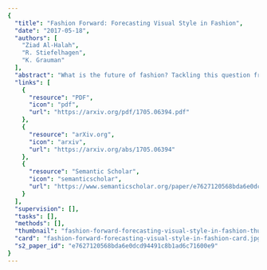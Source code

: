 ```yaml
---
{
  "title": "Fashion Forward: Forecasting Visual Style in Fashion",
  "date": "2017-05-18",
  "authors": [
    "Ziad Al-Halah",
    "R. Stiefelhagen",
    "K. Grauman"
  ],
  "abstract": "What is the future of fashion? Tackling this question from a data-driven vision perspective, we propose to forecast visual style trends before they occur. We introduce the first approach to predict the future popularity of styles discovered from fashion images in an unsupervised manner. Using these styles as a basis, we train a forecasting model to represent their trends over time. The resulting model can hypothesize new mixtures of styles that will become popular in the future, discover style dynamics (trendy vs. classic), and name the key visual attributes that will dominate tomorrow’s fashion. We demonstrate our idea applied to three datasets encapsulating 80,000 fashion products sold across six years on Amazon. Results indicate that fashion forecasting benefits greatly from visual analysis, much more than textual or meta-data cues surrounding products.",
  "links": [
    {
      "resource": "PDF",
      "icon": "pdf",
      "url": "https://arxiv.org/pdf/1705.06394.pdf"
    },
    {
      "resource": "arXiv.org",
      "icon": "arxiv",
      "url": "https://arxiv.org/abs/1705.06394"
    },
    {
      "resource": "Semantic Scholar",
      "icon": "semanticscholar",
      "url": "https://www.semanticscholar.org/paper/e7627120568bda6e0dcd94491c8b1ad6c71600e9"
    }
  ],
  "supervision": [],
  "tasks": [],
  "methods": [],
  "thumbnail": "fashion-forward-forecasting-visual-style-in-fashion-thumb.jpg",
  "card": "fashion-forward-forecasting-visual-style-in-fashion-card.jpg",
  "s2_paper_id": "e7627120568bda6e0dcd94491c8b1ad6c71600e9"
}
---
```


